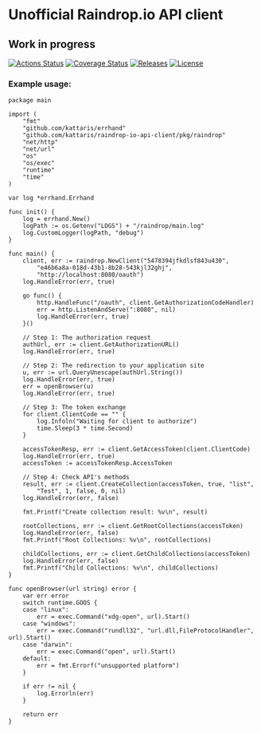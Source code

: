 # Unofficial Raindrop.io API client
## Work in progress

[![Actions Status](https://github.com/kattaris/raindrop-io-api-client/workflows/CI/badge.svg)](https://github.com/kattaris/raindrop-io-api-client/actions)
[![Coverage Status](https://codecov.io/github/kattaris/raindrop-io-api-client/coverage.svg?branch=master)](https://codecov.io/gh/kattaris/raindrop-io-api-client)
[![Releases](https://img.shields.io/github/v/release/kattaris/raindrop-io-api-client.svg?include_prereleases&style=flat-square)](https://github.com/kattaris/raindrop-io-api-client/releases)
[![License](https://img.shields.io/badge/License-Apache%202.0-blue.svg)](https://opensource.org/licenses/Apache-2.0)

### Example usage:

```
package main

import (
	"fmt"
	"github.com/kattaris/errhand"
	"github.com/kattaris/raindrop-io-api-client/pkg/raindrop"
	"net/http"
	"net/url"
	"os"
	"os/exec"
	"runtime"
	"time"
)

var log *errhand.Errhand

func init() {
	log = errhand.New()
	logPath := os.Getenv("LOGS") + "/raindrop/main.log"
	log.CustomLogger(logPath, "debug")
}

func main() {
	client, err := raindrop.NewClient("5478394jfkdlsf843u430",
		"e46b6a8a-018d-43b1-8b28-543kjl32ghj",
		"http://localhost:8080/oauth")
	log.HandleError(err, true)

	go func() {
		http.HandleFunc("/oauth", client.GetAuthorizationCodeHandler)
		err = http.ListenAndServe(":8080", nil)
		log.HandleError(err, true)
	}()

	// Step 1: The authorization request
	authUrl, err := client.GetAuthorizationURL()
	log.HandleError(err, true)

	// Step 2: The redirection to your application site
	u, err := url.QueryUnescape(authUrl.String())
	log.HandleError(err, true)
	err = openBrowser(u)
	log.HandleError(err, true)

	// Step 3: The token exchange
	for client.ClientCode == "" {
		log.Infoln("Waiting for client to authorize")
		time.Sleep(3 * time.Second)
	}

	accessTokenResp, err := client.GetAccessToken(client.ClientCode)
	log.HandleError(err, true)
	accessToken := accessTokenResp.AccessToken

	// Step 4: Check API's methods
	result, err := client.CreateCollection(accessToken, true, "list",
		"Test", 1, false, 0, nil)
	log.HandleError(err, false)

	fmt.Printf("Create collection result: %v\n", result)

	rootCollections, err := client.GetRootCollections(accessToken)
	log.HandleError(err, false)
	fmt.Printf("Root Collections: %v\n", rootCollections)

	childCollections, err := client.GetChildCollections(accessToken)
	log.HandleError(err, false)
	fmt.Printf("Child Collections: %v\n", childCollections)
}

func openBrowser(url string) error {
	var err error
	switch runtime.GOOS {
	case "linux":
		err = exec.Command("xdg-open", url).Start()
	case "windows":
		err = exec.Command("rundll32", "url.dll,FileProtocolHandler", url).Start()
	case "darwin":
		err = exec.Command("open", url).Start()
	default:
		err = fmt.Errorf("unsupported platform")
	}

	if err != nil {
		log.Errorln(err)
	}

	return err
}
```